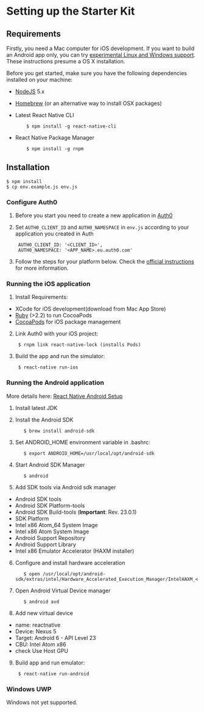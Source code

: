# Setting up the Starter Kit

## Requirements

Firstly, you need a Mac computer for iOS development. If you want to build an Android app only, you can try [experimental Linux and Windows support](https://facebook.github.io/react-native/docs/linux-windows-support.html). These instructions presume a OS X installation.

Before you get started, make sure you have the following dependencies installed on your machine:

- [NodeJS](https://nodejs.org) 5.x
- [Homebrew](http://brew.sh/) (or an alternative way to install OSX packages)
- Latest React Native CLI

          $ npm install -g react-native-cli

- React Native Package Manager

          $ npm install -g rnpm

## Installation

    $ npm install
    $ cp env.example.js env.js

### Configure Auth0

1. Before you start you need to create a new application in [Auth0](https://manage.auth0.com/#/applications/)
2. Set `AUTH0_CLIENT_ID` and `AUTH0_NAMESPACE` in `env.js` according to your application you created in Auth

        AUTH0_CLIENT_ID: '<CLIENT_ID>',
        AUTH0_NAMESPACE: '<APP_NAME>.eu.auth0.com'
       
3. Follow the steps for your platform below. Check the [official instructions](https://github.com/auth0/react-native-lock) for more information.

### Running the iOS application

1. Install Requirements:

  - XCode for iOS development(download from Mac App Store)
  - [Ruby](https://www.ruby-lang.org) (>2.2) to run CocoaPods
  - [CocoaPods](https://cocoapods.org/) for iOS package management

2. Link Auth0 with your iOS project:

        $ rnpm link react-native-lock (installs Pods)

3. Build the app and run the simulator:

        $ react-native run-ios

### Running the Android application

More details here: [React Native Android Setup](https://facebook.github.io/react-native/docs/android-setup.html)

1. Install latest JDK
2. Install the Android SDK

          $ brew install android-sdk

3. Set ANDROID_HOME environment variable in .bashrc:

          $ export ANDROID_HOME=/usr/local/opt/android-sdk

4. Start Android SDK Manager

          $ android

5. Add SDK tools via Android sdk manager

  - Android SDK tools
  - Android SDK Platform-tools
  - Android SDK Build-tools (**Important**: Rev. 23.0.1)
  - SDK Platform
  - Intel x86 Atom_64 System Image
  - Intel x86 Atom System Image
  - Android Support Repository
  - Android Support Library
  - Intel x86 Emulator Accelerator (HAXM installer)

6. Configure and install hardware acceleration

          $ open /usr/local/opt/android-sdk/extras/intel/Hardware_Accelerated_Execution_Manager/IntelHAXM_<version>.dmg

7. Open Android Virtual Device manager

          $ android avd

8. Add new virtual device

  - name: reactnative
  - Device: Nexus 5
  - Target: Android 6 - API Level 23
  - CBU: Intel Atom x86
  - check Use Host GPU

9. Build app and run emulator:

        $ react-native run-android

### Windows UWP

Windows not yet supported.

